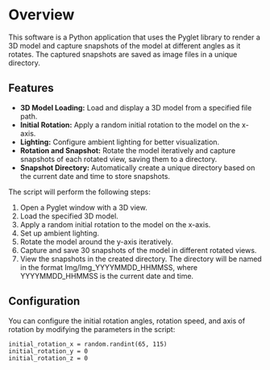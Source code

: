 # Overview

This software is a Python application that uses the Pyglet library to render a 3D model and capture snapshots of the model at different angles as it rotates. The captured snapshots are saved as image files in a unique directory.

## Features

- **3D Model Loading:** Load and display a 3D model from a specified file path.
- **Initial Rotation:** Apply a random initial rotation to the model on the x-axis.
- **Lighting:** Configure ambient lighting for better visualization.
- **Rotation and Snapshot:** Rotate the model iteratively and capture snapshots of each rotated view, saving them to a directory.
- **Snapshot Directory:** Automatically create a unique directory based on the current date and time to store snapshots.

The script will perform the following steps:

1. Open a Pyglet window with a 3D view.
2. Load the specified 3D model.
3. Apply a random initial rotation to the model on the x-axis.
4. Set up ambient lighting.
5. Rotate the model around the y-axis iteratively.
6. Capture and save 30 snapshots of the model in different rotated views.
7. View the snapshots in the created directory. The directory will be named in the format Img/Img_YYYYMMDD_HHMMSS, where YYYYMMDD_HHMMSS is the current date and time.

## Configuration
You can configure the initial rotation angles, rotation speed, and axis of rotation by modifying the parameters in the script:

```
initial_rotation_x = random.randint(65, 115)
initial_rotation_y = 0
initial_rotation_z = 0
```
